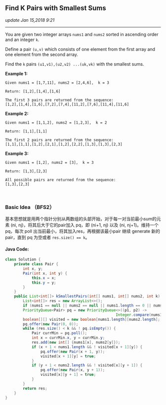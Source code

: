 ## Find K Pairs with Smallest Sums
_update Jan 15,2018  9:21_

---
You are given two integer arrays `nums1` and `nums2` sorted in ascending order and an integer `k`.

Define a pair `(u,v)` which consists of one element from the first array and one element from the second array.

Find the `k` pairs `(u1,v1),(u2,v2) ...(uk,vk)` with the smallest sums.

**Example 1:**

    Given nums1 = [1,7,11], nums2 = [2,4,6],  k = 3

    Return: [1,2],[1,4],[1,6]

    The first 3 pairs are returned from the sequence:
    [1,2],[1,4],[1,6],[7,2],[7,4],[11,2],[7,6],[11,4],[11,6]
    
**Example 2:**

    Given nums1 = [1,1,2], nums2 = [1,2,3],  k = 2

    Return: [1,1],[1,1]

    The first 2 pairs are returned from the sequence:
    [1,1],[1,1],[1,2],[2,1],[1,2],[2,2],[1,3],[1,3],[2,3]

**Example 3:**

    Given nums1 = [1,2], nums2 = [3],  k = 3 

    Return: [1,3],[2,3]

    All possible pairs are returned from the sequence:
    [1,3],[2,3]
    
<br>

### Basic Idea （BFS2）
基本思想就是用两个指针分别从两数组的头部开始，对于每一对当前最小sum的元素 (ni, nj)，将其后大于它的pair加入 pq，即 (ni+1, nj) 以及 (ni, nj+1)。维持一个 pq，每次 poll 出当前最小，将其加入res，再根据该最小pair 继续 generate 新的pair，直到 pq 为空或者 `res.size() == k`。


#### Java Code:
```java
class Solution {
    private class Pair {
        int x, y;
        Pair(int x, int y) {
            this.x = x;
            this.y = y;
        }
    }
    public List<int[]> kSmallestPairs(int[] nums1, int[] nums2, int k) {
        List<int[]> res = new ArrayList<>();
        if (nums1 == null || nums2 == null || nums1.length == 0 || nums2.length == 0) return res;
        PriorityQueue<Pair> pq = new PriorityQueue<>((p1, p2) -> 
                                                  Integer.compare(nums1[p1.x] + nums2[p1.y], nums1[p2.x] + nums2[p2.y]));
        boolean[][] visited = new boolean[nums1.length][nums2.length];
        pq.offer(new Pair(0, 0));
        while (res.size() < k && ! pq.isEmpty()) {
            Pair currMin = pq.poll();
            int x = currMin.x, y = currMin.y;
            res.add(new int[] {nums1[x], nums2[y]});
            if (x + 1 < nums1.length && ! visited[x + 1][y]) {
                pq.offer(new Pair(x + 1, y));
                visited[x + 1][y] = true;
            }
            if (y + 1 < nums2.length && ! visited[x][y + 1]) {
                pq.offer(new Pair(x, y + 1));
                visited[x][y + 1] = true;
            }
        }
        return res;
    }
}
```









